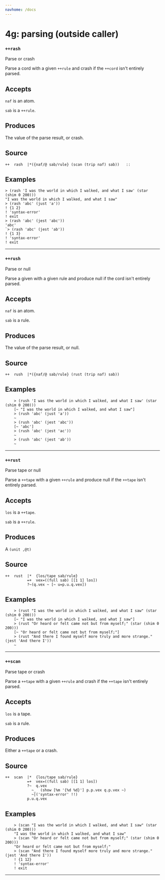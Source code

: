 ```yaml
---
navhome: /docs
---
```



# 4g: parsing (outside caller)
### `++rash`

Parse or crash

Parse a cord with a given `++rule` and crash if the `++cord` isn't entirely
parsed.

Accepts
-------

`naf` is an atom.

`sab` is a `++rule`.

Produces
--------

The value of the parse result, or crash.

Source
------

    ++  rash  |*({naf/@ sab/rule} (scan (trip naf) sab))   ::


Examples
--------

    > (rash 'I was the world in which I walked, and what I saw' (star (shim 0 200)))
    "I was the world in which I walked, and what I saw"
    > (rash 'abc' (just 'a'))
    ! {1 2}
    ! 'syntax-error'
    ! exit
    > (rash 'abc' (jest 'abc'))
    'abc'
    `> (rash 'abc' (jest 'ab'))
    ! {1 3}
    ! 'syntax-error'
    ! exit



***
### `++rush`

Parse or null

Parse a given with a given rule and produce null if the cord isn't
entirely parsed.

Accepts
-------

`naf` is an atom.

`sab` is a rule.

Produces
--------

The value of the parse result, or null.

Source
------

    ++  rush  |*({naf/@ sab/rule} (rust (trip naf) sab))


Examples
--------

        > (rush 'I was the world in which I walked, and what I saw' (star (shim 0 200)))
        [~ "I was the world in which I walked, and what I saw"]
        > (rush 'abc' (just 'a'))
        ~
        > (rush 'abc' (jest 'abc'))
        [~ 'abc']
        > (rush 'abc' (jest 'ac'))
        ~
        > (rush 'abc' (jest 'ab'))
        ~



***
### `++rust`

Parse tape or null

Parse a `++tape` with a given `++rule` and produce null if the `++tape` isn't
entirely parsed.

Accepts
-------

`los` is a `++tape`.

`sab` is a `++rule`.

Produces
--------

A `(unit ,@t)`

Source
------

    ++  rust  |*  {los/tape sab/rule}
              =+  vex=((full sab) [[1 1] los])
              ?~(q.vex ~ [~ u=p.u.q.vex])


Examples
--------

        > (rust "I was the world in which I walked, and what I saw" (star (shim 0 200)))
        [~ "I was the world in which I walked, and what I saw"]
        > (rust "Or heard or felt came not but from myself;" (star (shim 0 200)))
        [~ "Or heard or felt came not but from myself;"]
        > (rust "And there I found myself more truly and more strange." (jest 'And there I'))
        ~



***
### `++scan`

Parse tape or crash

Parse a `++tape` with a given `++rule` and crash if the `++tape` isn't entirely
parsed.

Accepts
-------

`los` is a tape.

`sab` is a rule.

Produces
--------

Either a `++tape` or a crash.

Source
------

    ++  scan  |*  {los/tape sab/rule}
              =+  vex=((full sab) [[1 1] los])
              ?~  q.vex
                ~_  (show [%m '{%d %d}'] p.p.vex q.p.vex ~)
                ~|('syntax-error' !!)
              p.u.q.vex

Examples
--------

        > (scan "I was the world in which I walked, and what I saw" (star (shim 0 200)))
        "I was the world in which I walked, and what I saw"
        > (scan "Or heard or felt came not but from myself;" (star (shim 0 200)))
        "Or heard or felt came not but from myself;"
        > (scan "And there I found myself more truly and more strange." (jest 'And there I'))
        ! {1 12}
        ! 'syntax-error'
        ! exit


***

